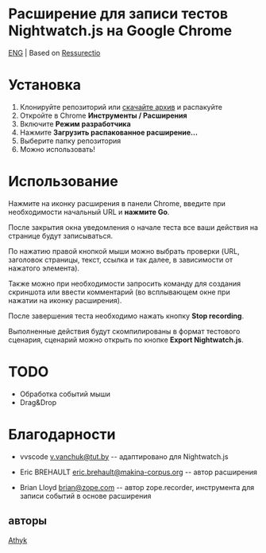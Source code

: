 Расширение для записи тестов Nightwatch.js на Google Chrome
===========

[ENG](README.md) | Based on [Ressurectio](https://github.com/ebrehault/resurrectio.git)

Установка
============

1. Клонируйте репозиторий или [скачайте архив](https://github.com/JyotiShir/nightwatchjs-test-recorder/archive/master.zip) и распакуйте
1. Откройте в Chrome **Инструменты / Расширения**
1. Включите **Режим разработчика**
1. Нажмите **Загрузить распакованное расширение...**
1. Выберите папку репозитория
1. Можно использовать!

Использование
=====

Нажмите на иконку расширения в панели Chrome, введите при необходимости начальный URL и **нажмите Go**.

После закрытия окна уведомления о начале теста все ваши действия на странице будут записываться.

По нажатию правой кнопкой мыши можно выбрать проверки (URL, заголовок страницы, текст, ссылка и так далее, в зависимости от нажатого элемента). 

Также можно при необходимости запросить команду для создания скриншота или ввести комментарий (во всплывающем окне при нажатии на иконку расширения).

После завершения теста необходимо нажать кнопку **Stop recording**. 

Выполненные действия будут скомпилированы в формат тестового сценария, сценарий можно открыть по кнопке **Export Nightwatch.js**.

TODO
===============

* Обработка событий мыши
* Drag&Drop

Благодарности
=======

* vvscode <v.vanchuk@tut.by> -- адаптировано для Nightwatch.js  

* Eric BREHAULT <eric.brehault@makina-corpus.org> -- автор расширения

* Brian Lloyd <brian@zope.com> -- автор zope.recorder, инструмента для записи событий в основе расширения

авторы
------
[Athyk](https://github.com/Athyk)